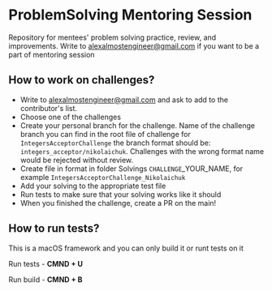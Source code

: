 # ProblemSolving Mentoring Session
Repository for mentees' problem solving practice, review, and improvements. Write to alexalmostengineer@gmail.com if you want to be a part of mentoring session

## How to work on challenges?

- Write to alexalmostengineer@gmail.com and ask to add to the contributor's list.    
- Choose one of the challenges
- Create your personal branch for the challenge. Name of the challenge branch you can find in the root file of challenge
  for `IntegersAcceptorChallenge` the branch format should be: `integers_acceptor/nikolaichuk`.
  Challenges with the wrong format name would be rejected without review.
- Create file in format in folder Solvings `CHALLENGE`_YOUR_NAME, for example `IntegersAcceptorChallenge_Nikolaichuk`
- Add your solving to the appropriate test file
- Run tests to make sure that your solving works like it should
- When you finished the challenge, create a PR on the main!

## How to run tests?
This is a macOS framework and you can only build it or runt tests on it

Run tests - **CMND + U**

Run build - **CMND + B**




